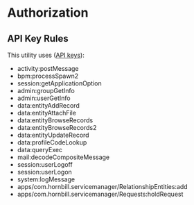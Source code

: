 # Authorization

## API Key Rules
This utility uses ([API keys](https://docs.hornbill.com/esp-fundamentals/security/api-keys)):

- activity:postMessage
- bpm:processSpawn2
- session:getApplicationOption
- admin:groupGetInfo
- admin:userGetInfo
- data:entityAddRecord
- data:entityAttachFile
- data:entityBrowseRecords
- data:entityBrowseRecords2
- data:entityUpdateRecord
- data:profileCodeLookup
- data:queryExec
- mail:decodeCompositeMessage
- session:userLogoff
- session:userLogon
- system:logMessage
- apps/com.hornbill.servicemanager/RelationshipEntities:add
- apps/com.hornbill.servicemanager/Requests:holdRequest